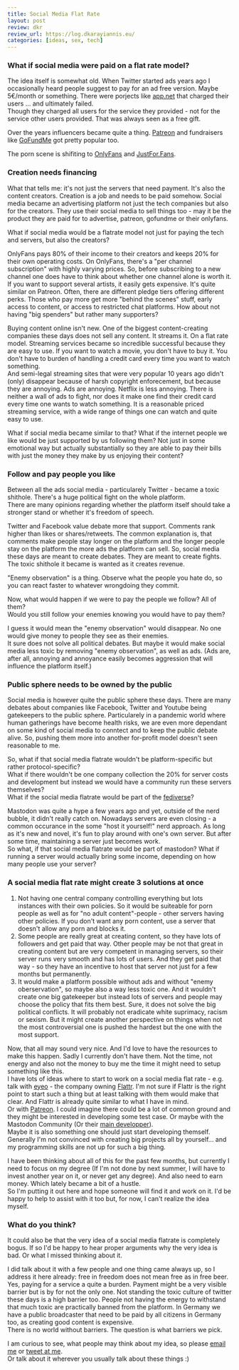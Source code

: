 ```yaml
---
title: Social Media Flat Rate
layout: post
review: dkr
review_url: https://log.dkarayiannis.eu/
categories: [ideas, sex, tech]
---
```

### What if social media were paid on a flat rate model?

The idea itself is somewhat old. When Twitter started ads years ago I occasionally heard people suggest to pay for an ad free version. Maybe 5€/month or something.
There were porjects like <a href="https://en.wikipedia.org/wiki/App.net">app.net</a> that charged their users … and ultimately failed.  
Though they charged all users for the service they provided - not for the service other users provided. That was always seen as a free gift.

Over the years influencers became quite a thing. <a href="https://www.patreon.com/">Patreon</a> and fundraisers like <a href="https://www.gofundme.com/">GoFundMe</a> got pretty popular too.

The porn scene is shifiting to <a href="https://onlyfans.com/">OnlyFans</a> and <a href="https://justfor.fans/">JustFor.Fans</a>.

### Creation needs financing

What that tells me: it's not just the servers that need payment. It's also the content creators. Creation is a job and needs to be paid somehow. Social media became an advertising platform not just the tech companies but also for the creators. They use their social media to sell things too - may it be the product they are paid for to advertise, patreon, gofundme or their onlyfans.

What if social media would be a flatrate model not just for paying the tech and servers, but also the creators?  

OnlyFans pays 80% of their income to their creators and keeps 20% for their own operating costs. On OnlyFans, there's a "per channel subscription" with highly varying prices.
So, before subscribing to a new channel one does have to think about whether one channel alone is worth it. If you want to support several artists, it easily gets expensive.
It's quite similar on Patreon. Often, there are different pledge tiers offering different perks. Those who pay more get more "behind the scenes" stuff, early access to content, or access to restricted chat platforms. How about not having "big spenders" but rather many supporters?

Buying content online isn't new. One of the biggest content-creating companies these days does not sell any content. It streams it. On a flat rate model.
Streaming services became so incredible successful because they are easy to use. If you want to watch a movie, you don't have to buy it. You don't have to burden of handling a credit card every time you want to watch something.  
And semi-legal streaming sites that were very popular 10 years ago didn't (only) disappear because of harsh copyright enforecement, but because they are annoying. Ads are annoying. Netflix is less annoying. There is neither a wall of ads to fight, nor does it make one find their credit card every time one wants to watch something. 
It is a reasonable priced streaming service, with a wide range of things one can watch and quite easy to use.

What if social media became similar to that? What if the internet people we like would be just supported by us following them? Not just in some emotional way but actually substantially so they are able to pay their bills with just the money they make by us enjoying their content?

### Follow and pay people you like

Between all the ads social media - particularely Twitter - became a toxic shithole. There's a huge political fight on the whole platform.  
There are many opinions regarding whether the platform itself should take a stronger stand or whether it's freedom of speech.

Twitter and Facebook value debate more that support. Comments rank higher than likes or shares/retweets. The common explanation is, that comments make people stay longer on the platform and the longer people stay on the platform the more ads the platform can sell. So, social media these days are meant to create debates. They are meant to create fights. The toxic shithole it became is wanted as it creates revenue.

"Enemy observation" is a thing. Observe what the people you hate do, so you can react faster to whatever wrongdoing they commit.

Now, what would happen if we were to pay the people we follow? All of them?  
Would you still follow your enemies knowing you would have to pay them?

I guess it would mean the "enemy observation" would disappear. No one would give money to people they see as their enemies.  
It sure does not solve all political debates. But maybe it would make social media less toxic by removing "enemy observation", as well as ads. (Ads are, after all, annoying and annoyance easily becomes aggression that will influence the platform itself.)

### Public sphere needs to be owned by the public

Social media is however quite the public sphere these days. There are many debates about companies like Facebook, Twitter and Youtube being gatekeepers to the public sphere. Particularely in a pandemic world where human gatherings have become health risks, we are even more dependant on some kind of social media to conntect and to keep the public debate alive. So, pushing them more into another for-profit model doesn't seen reasonable to me.

So, what if that social media flatrate wouldn't be platform-specific but rather protocol-specific?  
What if there wouldn't be one company collection the 20% for server costs and development but instead we would have a community run these servers themselves?  
What if the social media flatrate would be part of the <a href="https://en.wikipedia.org/wiki/Fediverse">fediverse</a>?

Mastodon was quite a hype a few years ago and yet, outside of the nerd bubble, it didn't really catch on. Nowadays servers are even closing - a common occurance in the some "host it yourself!" nerd approach. As long as it's new and novel, it's fun to play around with one's own server. But after some time, maintaining a server just becomes work.  
So what, if that social media flatrate would be part of mastodon? What if running a server would actually bring some income, depending on how many people use your server?

### A social media flat rate might create 3 solutions at once

1. Not having one central company controlling everything but lots instances with their own policies. So it would be suiteable for porn people as well as for "no adult content"-people - other servers having other policies. If you don't want any porn content, use a server that doesn't allow any porn and blocks it.
2. Some people are really great at creating content, so they have lots of followers and get paid that way. Other people may be not that great in creating content but are very competent in managing servers, so their server runs very smooth and has lots of users. And they get paid that way - so they have an incentive to host that server not just for a few months but permanently.
3. It would make a platform possible without ads and without "enemy oberservation", so maybe also a way less toxic one. And it wouldn't create one big gatekeeper but instead lots of servers and people may choose the policy that fits them best.
Sure, it does not solve the big political conflicts. It will probably not eradicate white suprimacy, racism or sexism. But it might create another perspective on things when not the most controversial one is pushed the hardest but the one with the most support.

Now, that all may sound very nice. And I'd love to have the resources to make this happen. Sadly I currently don't have them. Not the time, not energy and also not the money to buy me the time it might need to setup something like this.  
I have lots of ideas where to start to work on a social media flat rate - e.g. talk with <a href="https://eyeo.com/">eyeo</a> - the company owning <a href="https://flattr.com/">Flattr</a>. I'm not sure if Flattr is the right point to start such a thing but at least talking with them would make that clear. And Flattr is already quite similar to what I have in mind.  
Or with <a href="https://www.patreon.com/">Patreon</a>. I could imagine there could be a lot of common ground and they might be interested in developing some test case.
Or maybe with the Mastodon Community (Or their <a href="https://zeonfederated.com/">main developper</a>).  
Maybe it is also something one should just start developing themself. Generally I'm not convinced with creating big projects all by yourself… and my programming skills are not up for such a big thing.

I have been thinking about all of this for the past few months, but currently I need to focus on my degree (If I'm not done by next summer, I will have to invest another year on it, or never get any degree). And also need to earn money. Which lately became a bit of a hustle.  
So I'm putting it out here and hope someone will find it and work on it. I'd be happy to help to assist with it too but, for now, I can't realize the idea myself.

### What do you think?

It could also be that the very idea of a social media flatrate is completely bogus. If so I'd be happy to hear proper arguments why the very idea is bad. Or what I missed thinking about it.  

I did talk about it with a few people and one thing came always up, so I address it here already: free in freedom does not mean free as in free beer. Yes, paying for a service a quite a burden. Payment might be a very visible barrier but is by for not the only one. Not standing the toxic culture of twitter these days is a high barrier too. People not having the energy to withstand that much toxic are practically banned from the platform. In Germany we have a public broadcaster that need to be paid by all citizens in Germany too, as creating good content is expensive.  
There is no world without barriers. The question is what barriers we pick.

I am curious to see, what people may think about my idea, so please <a href="mailto:gero@zweifeln.org">email me</a> or <a href="https://twitter.com/zweifeln/">tweet at me</a>.  
Or talk about it wherever you usually talk about these things :)
